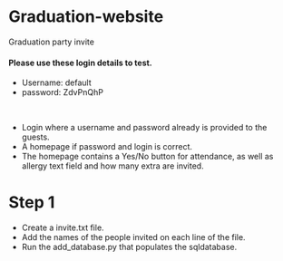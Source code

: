 # Graduation-website
Graduation party invite 

#### Please use these login details to test.
* Username: default
* password: ZdvPnQhP

<br>

* Login where a username and password already is provided to the guests.
* A homepage if password and login is correct.
* The homepage contains a Yes/No button for attendance, as well as allergy text field and how many extra are invited.

# Step 1
* Create a invite.txt file.
* Add the names of the people invited on each line of the file.
* Run the add\_database.py that populates the sqldatabase.
